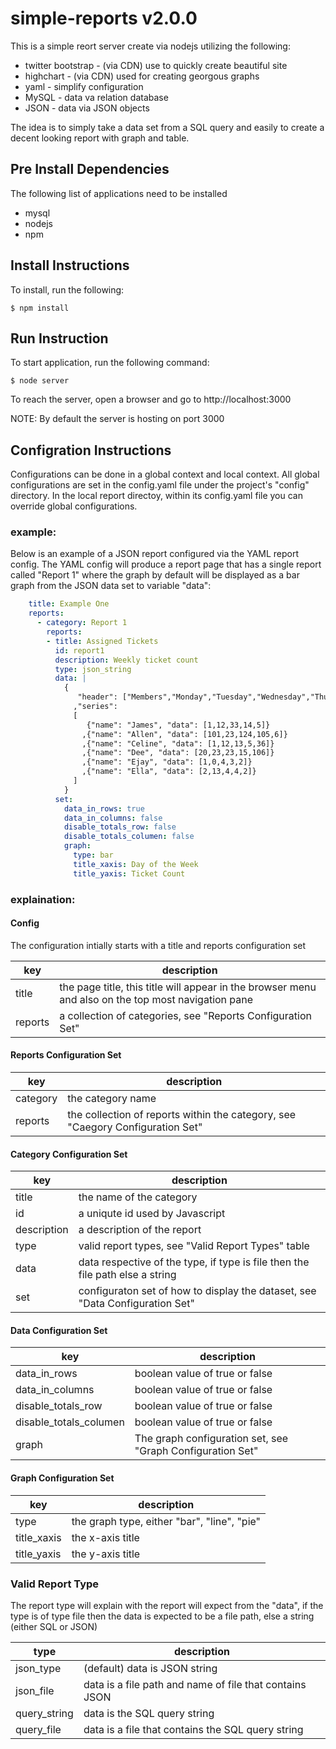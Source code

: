 # simple-reports v2.0.0
This is a simple reort server create via nodejs utilizing the following:
* twitter bootstrap - (via CDN) use to quickly create beautiful site
* highchart - (via CDN) used for creating georgous graphs 
* yaml - simplify configuration 
* MySQL - data va relation database
* JSON - data via JSON objects

The idea is to simply take a data set from a SQL query and easily to create a decent looking report with graph and table. 

## Pre Install Dependencies
The following list of applications need to be installed
* mysql
* nodejs
* npm

## Install Instructions
To install, run the following:

    $ npm install


## Run Instruction
To start application, run the following command:

    $ node server

To reach the server, open a browser and go to http://localhost:3000 

NOTE: By default the server is hosting on port 3000
 
## Configration Instructions

Configurations can be done in a global context and local context.  All global configurations are set in the config.yaml file under the project's "config" directory.  In the local report directoy, within its config.yaml file you can override global configurations.

### example:
Below is an example of a JSON report configured via the YAML report config.  The YAML config will produce a report page that has a single report called "Report 1" where the graph by default will be displayed as a bar graph from the JSON data set to variable "data":

```yaml
	title: Example One
	reports:
	  - category: Report 1
	    reports: 
	    - title: Assigned Tickets
	      id: report1
	      description: Weekly ticket count
	      type: json_string 
	      data: |
	        {
	           "header": ["Members","Monday","Tuesday","Wednesday","Thursday","Friday"]
	          ,"series": 
	          [
	             {"name": "James", "data": [1,12,33,14,5]}
	            ,{"name": "Allen", "data": [101,23,124,105,6]}
	            ,{"name": "Celine", "data": [1,12,13,5,36]}
	            ,{"name": "Dee", "data": [20,23,23,15,106]}
	            ,{"name": "Ejay", "data": [1,0,4,3,2]}
	            ,{"name": "Ella", "data": [2,13,4,4,2]}
	          ]
	        }
	      set:
	        data_in_rows: true
	        data_in_columns: false
	        disable_totals_row: false 
	        disable_totals_columen: false
	        graph:
	          type: bar
	          title_xaxis: Day of the Week
	          title_yaxis: Ticket Count
```

### explaination:
#### Config 
The configuration intially starts with a title and reports configuration set

| key | description |
|---|---|
| title | the page title, this title will appear in the browser menu and also on the top most navigation pane |
| reports | a collection of categories, see "Reports Configuration Set" |

#### Reports Configuration Set

| key | description |
|---|---|
| category | the category name |
| reports | the collection of reports within the category, see "Caegory Configuration Set" |

#### Category Configuration Set

| key | description |
|---|---|
| title | the name of the category |
| id | a uniqute id used by Javascript |
| description | a description of the report | 
| type | valid report types, see "Valid Report Types" table | 
| data | data respective of the type, if type is file then the file path else a string |
| set | configuraton set of how to display the dataset, see "Data Configuration Set" |

#### Data Configuration Set

| key | description |
|---|---|
| data_in_rows | boolean value of true or false |
| data_in_columns | boolean value of true or false |
| disable_totals_row | boolean value of true or false |
| disable_totals_columen | boolean value of true or false |
| graph | The graph configuration set, see "Graph Configuration Set" |


#### Graph Configuration Set

| key | description |
|---|---|
| type | the graph type, either "bar", "line", "pie" |
| title_xaxis | the x-axis title |
| title_yaxis | the y-axis title |

### Valid Report Type 
The report type will explain with the report will expect from the "data", if the type is of type file then the data is expected to be a file path, else a string (either SQL or JSON)

| type | description |
| --- | --- |
| json_type | (default) data is JSON string |
| json_file | data is a file path and name of file  that contains JSON |
| query_string | data is the SQL query string |
| query_file | data is a file that contains the SQL query string |

